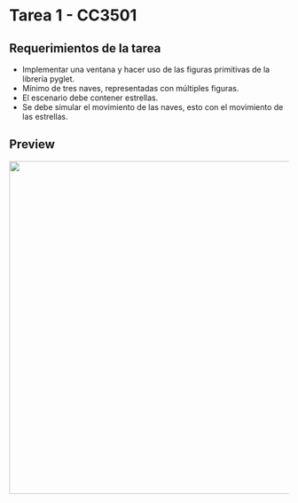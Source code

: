 # Tarea 1 - CC3501

## Requerimientos de la tarea
- Implementar una ventana y hacer uso de las figuras primitivas de la librería pyglet.
- Mínimo de tres naves, representadas con múltiples figuras.
- El escenario debe contener estrellas.
- Se debe simular el movimiento de las naves, esto con el movimiento de las estrellas.

## Preview
<img src="https://github.com/TheMilanMiracle/modelacion-y-computacion-grafica-para-ingenieros-2023-1/assets/128413050/87cac750-3f79-4586-9b6e-33fa7b5cb0c5" width=600 lenght=350> 
